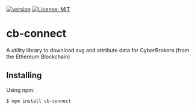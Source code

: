 <a href="https://www.npmjs.com/package/cb-connect" target="_blank">![version](https://img.shields.io/badge/chrome%20web%20store-1.1.0-blue.svg "v0.1.0")</a>
[![License: MIT](https://img.shields.io/badge/License-MIT-yellow.svg)](https://opensource.org/licenses/MIT)

# cb-connect

A utility library to download svg and attribute data for CyberBrokers (from the Ethereum Blockchain)

## Installing

Using npm:

```bash
$ npm install cb-connect
```
